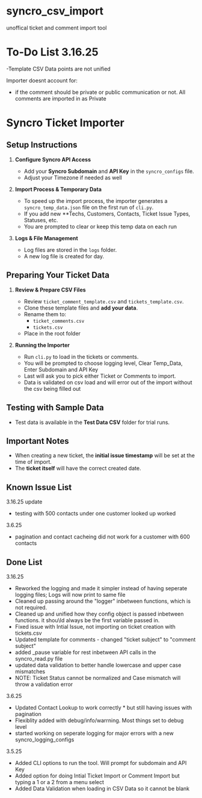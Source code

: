 # syncro_csv_import
 unoffical ticket and comment import tool


# To-Do List 3.16.25
-Template CSV Data points are not unified

Importer doesnt account for:
   - if the comment should be private or public communication or not. All comments are imported in as Private


# Syncro Ticket Importer

## Setup Instructions

1. **Configure Syncro API Access**  
   - Add your **Syncro Subdomain** and **API Key** in the `syncro_configs` file.
   - Adjust your Timezone if needed as well

2. **Import Process & Temporary Data**  
   - To speed up the import process, the importer generates a `syncro_temp_data.json` file on the first run of `cli.py`.  
   - If you add new **Techs, Customers, Contacts, Ticket Issue Types, Statuses, etc.
   - You are prompted to clear or keep this temp data on each run

3. **Logs & File Management**  
   - Log files are stored in the `logs` folder.  
   - A new log file is created for day.

## Preparing Your Ticket Data

1. **Review & Prepare CSV Files**  
   - Review `ticket_comment_template.csv` and `tickets_template.csv`.  
   - Clone these template files and **add your data**.  
   - Rename them to:
     - `ticket_comments.csv`
     - `tickets.csv`
   - Place in the root folder 

2. **Running the Importer**  
   - Run `cli.py` to load in the tickets or comments.  
   - You will be prompted to choose logging level, Clear Temp_Data, Enter Subdomain and API Key
   - Last will ask you to pick either Ticket or Comments to import.
   - Data is validated on csv load and will error out of the import without the csv being filled out


## Testing with Sample Data

- Test data is available in the **Test Data CSV** folder for trial runs.

## Important Notes

- When creating a new ticket, the **initial issue timestamp** will be set at the time of import.  
- The **ticket itself** will have the correct created date.

## Known Issue List

3.16.25 update
- testing with 500 contacts under one customer looked up worked

3.6.25
- pagination and contact cacheing did not work for a customer with 600 contacts


## Done List

3.16.25
- Reworked the logging and made it simpler instead of having seperate logging files; Logs will now print to same file
- Cleaned up passing around the "logger" inbetween functions, which is not required.
- Cleaned up and unified how they config object is passed inbetween functions. it shou\ld always be the first variable passed in.
- Fixed issue with Intial Issue, not importing on ticket creation with tickets.csv
- Updated template for comments - changed "ticket subject" to "comment subject"
- added _pause variable for rest inbetween API calls in the syncro_read.py file
- updated data validation to better handle lowercase and upper case mismatches
- NOTE: Ticket Status cannot be normalized and Case mismatch will throw a validation error

3.6.25
- Updated Contact Lookup to work correctly * but still having issues with pagination
- Flexiblity added with debug/info/warrning. Most things set to debug level
- started working on seperate logging for major errors with a new syncro_logging_configs

3.5.25
- Added CLI options to run the tool. Will prompt for subdomain and API Key
- Added option for doing Intial Ticket Import or Comment Import but typing a 1 or a 2 from a menu select
- Added Data Validation when loading in CSV Data so it cannot be blank


